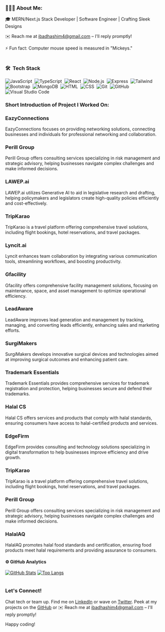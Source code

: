 ### 👨🏻‍💻 About Me:
🎓 MERN/Next.js Stack Developer | Software Engineer | Crafting Sleek Designs

✉️ Reach me at ibadhashim4@gmail.com – I'll reply promptly!

⚡ Fun fact: Computer mouse speed is measured in "Mickeys."
#  

### 🛠 &nbsp;Tech Stack

![JavaScript](https://img.shields.io/badge/-JavaScript-05122A?style=flat&logo=javascript)&nbsp;
![TypeScript](https://img.shields.io/badge/-TypeScript-05122A?style=flat&logo=typescript)&nbsp;
![React](https://img.shields.io/badge/-React-05122A?style=flat&logo=react)&nbsp;
![Node.js](https://img.shields.io/badge/-Node.js-05122A?style=flat&logo=node.js)&nbsp;
![Express](https://img.shields.io/badge/-Express-05122A?style=flat&logo=express)&nbsp;
![Tailwind](https://img.shields.io/badge/-Tailwind-05122A?style=flat&logo=tailwind-css)&nbsp;
![Bootstrap](https://img.shields.io/badge/-Bootstrap-05122A?style=flat&logo=bootstrap&logoColor=563D7C)&nbsp;
![MongoDB](https://img.shields.io/badge/-MongoDB-05122A?style=flat&logo=mongodb)&nbsp;
![HTML](https://img.shields.io/badge/-HTML-05122A?style=flat&logo=HTML5)&nbsp;
![CSS](https://img.shields.io/badge/-CSS-05122A?style=flat&logo=CSS3&logoColor=1572B6)&nbsp;
![Git](https://img.shields.io/badge/-Git-05122A?style=flat&logo=git)&nbsp;
![GitHub](https://img.shields.io/badge/-GitHub-05122A?style=flat&logo=github)&nbsp;
![Visual Studio Code](https://img.shields.io/badge/-Visual%20Studio%20Code-05122A?style=flat&logo=visual-studio-code&logoColor=007ACC)&nbsp;

### Short Introduction of Project I Worked On:

#### 

### EazyConnections
EazyConnections focuses on providing networking solutions, connecting businesses and individuals for professional networking and collaboration.
 
### Perill Group
Perill Group offers consulting services specializing in risk management and strategic advisory, helping businesses navigate complex challenges and make informed decisions.

### LAWEP.ai
LAWEP.ai utilizes Generative AI to aid in legislative research and drafting, helping policymakers and legislators create high-quality policies efficiently and cost-effectively.

### TripKarao
TripKarao is a travel platform offering comprehensive travel solutions, including flight bookings, hotel reservations, and travel packages.

### Lyncit.ai
Lyncit enhances team collaboration by integrating various communication tools, streamlining workflows, and boosting productivity.

### Gfacility
Gfacility offers comprehensive facility management solutions, focusing on maintenance, space, and asset management to optimize operational efficiency.

### LeadAware
LeadAware improves lead generation and management by tracking, managing, and converting leads efficiently, enhancing sales and marketing efforts.

### SurgiMakers
SurgiMakers develops innovative surgical devices and technologies aimed at improving surgical outcomes and enhancing patient care.

### Trademark Essentials
Trademark Essentials provides comprehensive services for trademark registration and protection, helping businesses secure and defend their trademarks.

### Halal CS
Halal CS offers services and products that comply with halal standards, ensuring consumers have access to halal-certified products and services.

### EdgeFirm
EdgeFirm provides consulting and technology solutions specializing in digital transformation to help businesses improve efficiency and drive growth.

### TripKarao
TripKarao is a travel platform offering comprehensive travel solutions, including flight bookings, hotel reservations, and travel packages.
 
### Perill Group
Perill Group offers consulting services specializing in risk management and strategic advisory, helping businesses navigate complex challenges and make informed decisions.

### HalalAQ
HalalAQ promotes halal food standards and certification, ensuring food products meet halal requirements and providing assurance to consumers.




#### ⚙️ GitHub Analytics

[![GitHub Stats](https://github-readme-stats.vercel.app/api?username=IbadRehman360&theme=noctis_minimus&show_icons=true&count_private=true)](https://github.com/IbadRehman360/github-readme-stats)
[![Top Langs](https://github-readme-stats.vercel.app/api/top-langs/?username=IbadRehman360&layout=compact&langs_count=8&card_width=320&theme=noctis_minimus)](https://github.com/IbadRehman360/convoychat)


# 
### Let's Connect!

Chat tech or team up. Find me on [LinkedIn](https://www.linkedin.com/in/valorant-account-730321241/) or wave on [Twitter](https://twitter.com/ibad_dev). Peek at my projects on the [GitHub](https://github.com/ibadhashim) or ✉️ Reach me at ibadhashim4@gmail.com – I'll reply promptly!


Happy coding!

